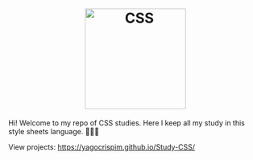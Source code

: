 <h1 align="center">
    <img alt="CSS" title="#CSS" src="https://upload.wikimedia.org/wikipedia/commons/thumb/d/d5/CSS3_logo_and_wordmark.svg/1200px-CSS3_logo_and_wordmark.svg.png" width="200px" />
</h1>

Hi! Welcome to my repo of CSS studies. Here I keep all my study in this style sheets language. :rocket::rocket::rocket:

View projects: https://yagocrispim.github.io/Study-CSS/
